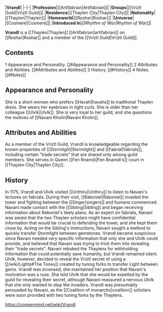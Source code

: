 |**Vrandl**|
|-|-|
|**Profession**|[[Artifabrian\|Artifabrian]]|
|**Groups**|[[Vriztl Guild\|Vriztl Guild]]|
|**Residence**|[[Thaylen City\|Thaylen City]]|
|**Nationality**|[[Thaylen\|Thaylen]]|
|**Homeworld**|[[Roshar\|Roshar]]|
|**Universe**|[[Cosmere\|Cosmere]]|
|**Introduced In**|*[[Rhythm of War\|Rhythm of War]]*|

**Vrandl** is a [[Thaylen\|Thaylen]] [[Artifabrian\|artifabrian]] on [[Roshar\|Roshar]] and a member of the [[Vriztl Guild\|Vriztl Guild]].

## Contents

1 Appearance and Personality. [[#Appearance and Personality]] 
2 Attributes and Abilities. [[#Attributes and Abilities]] 
3 History. [[#History]] 
4 Notes. [[#Notes]] 


## Appearance and Personality
She is a short woman who prefers [[Havah\|havahs]] to traditional Thaylen dress. She wears her eyebrows in tight curls. She is older than her colleague [[Ulvlk\|Ulvlk]]. She is very loyal to her guild, and she questions the motives of [[Navani Kholin\|Navani Kholin]].

## Attributes and Abilities
As a member of the Vriztl Guild, Vrandl is knowledgeable regarding the known properties of [[Stormlight\|Stormlight]] and [[Fabrial\|fabrials]], including certain "trade secrets" that are shared only among guild members. She serves in Queen [[Fen Rnamdi\|Fen Rnamdi's]] court in [[Thaylen City\|Thaylen City]].

## History
In 1175, Vrandl and Ulvlk visited [[Urithiru\|Urithiru]] to listen to Navani's lectures on fabrials. During their visit, [[Raboniel\|Raboniel]] invaded the tower and fighting between the [[Singer\|singers]] and humans commenced. Navani made contact with the [[Sibling\|Sibling]] and began receiving information about Raboniel's likely plans. As an expert on fabrials, Navani was aware that the two Thaylen scholars might have confidential information that would be crucial to defending the tower, and she kept them close by.
Acting on the Sibling's instructions, Navani sought a method to quickly transfer Stormlight between gemstones. Vrandl became suspicious since Navani needed very specific information that only she and Ulvlk could provide, and believed that Navani was trying to trick them into revealing their "trade secrets". Navani rebuked the Thaylens for withholding information that could potentially save humanity, but Vrandl remained silent. Ulvlk, however, decided to reveal the Vriztl secret of using a [[/wiki/Lights#The Tones]] created by tuning forks to transfer Light between gems. Vrandl was incensed; she maintained her position that Navani's motivation was a ruse. She told Ulvlk that she would be expelled by the guild for revealing their secret, although Navani reassured a nervous Ulvlk that she only wanted to stop the invaders. Vrandl was presumably persuaded by Navani, as the [[Coalition of monarchs\|coalition]] scholars were soon provided with two tuning forks by the Thaylens.



https://coppermind.net/wiki/Vrandl